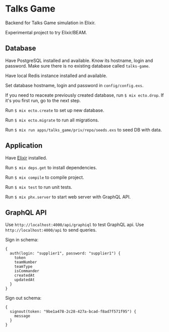 # Talks Game

Backend for Talks Game simulation in Elixir.

Experimental project to try Elixir/BEAM.

## Database

Have PostgreSQL installed and available. Know its hostname, login and password. Make sure there is no existing database called `talks-game`.

Have local Redis instance installed and available.

Set database hostname, login and password in `config/config.exs`.

If you need to reaceate previously created database, run `$ mix ecto.drop`. If it's you first run, go to the next step.

Run `$ mix ecto.create` to set up new database.

Run `$ mix ecto.migrate` to run all migrations.

Run `$ mix run apps/talks_game/priv/repo/seeds.exs` to seed DB with data.

## Application

Have [Elixir](https://elixir-lang.org/install.html) installed.

Run `$ mix deps.get` to install dependencies.

Run `$ mix compile` to compile project.

Run `$ mix test` to run unit tests.

Run `$ mix phx.server` to start web server with GraphQL API.

## GraphQL API

Use `http://localhost:4000/api/graphiql` to test GraphQL api. Use `http://localhost:4000/api` to send queries.

Sign in schema:

```
{
  auth(login: "supplier1", password: "supplier1") {
    token
    teamNumber
    teamType
    isCommander
    createdAt
    updatedAt
  }
}
```

Sign out schema:

```
{
  signout(token: "9be1a478-2c28-427a-bcad-f8ad7f571f95") {
    message
  }
}
```
